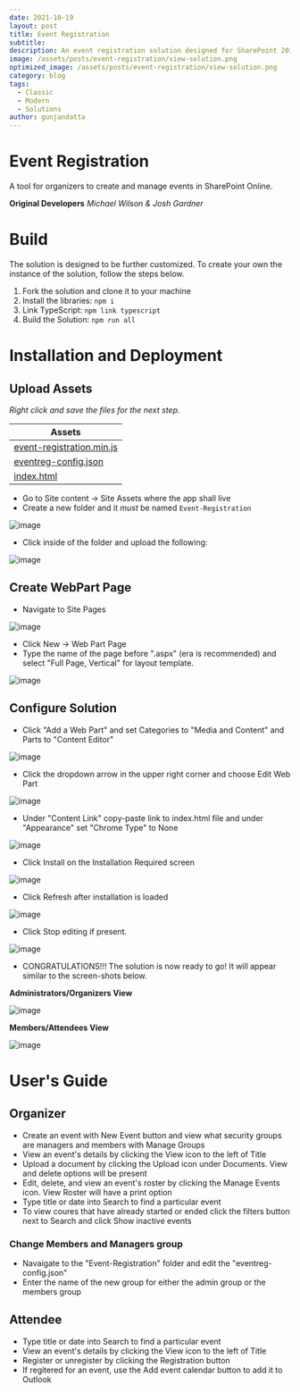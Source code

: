 ```yaml
---
date: 2021-10-19
layout: post
title: Event Registration
subtitle: 
description: An event registration solution designed for SharePoint 2013/Online environments.
image: /assets/posts/event-registration/view-solution.png
optimized_image: /assets/posts/event-registration/view-solution.png
category: blog
tags:
  - Classic
  - Modern
  - Solutions
author: gunjandatta
---
```


# Event Registration

A tool for organizers to create and manage events in SharePoint Online.

**Original Developers**
_Michael Wilson & Josh Gardner_

# Build

The solution is designed to be further customized. To create your own the instance of the solution, follow the steps below.

1. Fork the solution and clone it to your machine
2. Install the libraries: `npm i`
3. Link TypeScript: `npm link typescript`
4. Build the Solution: `npm run all`

# Installation and Deployment

## Upload Assets

_Right click and save the files for the next step._

<table>
  <thead>
    <tr>
      <th>Assets</th>
    </tr>
  </thead>
  <tbody>
    <tr>
      <td>
        <a href="https://github.com/AFGSC-DSK/event-registration/raw/master/dist/event-registration.min.js">event-registration.min.js</a>
      </td>
    </tr>
    <tr>
      <td>
        <a href="https://github.com/AFGSC-DSK/event-registration/raw/master/assets/eventreg-config.json">eventreg-config.json</a>
      </td>
    </tr>
    <tr>
      <td>
        <a href="https://github.com/AFGSC-DSK/event-registration/raw/master/assets/index.html">index.html</a>
      </td>
    </tr>
  </tbody>
</table>

* Go to Site content -> Site Assets where the app shall live
* Create a new folder and it _must_ be named `Event-Registration`

![image](/assets/posts/event-registration/create-folder.png)

* Click inside of the folder and upload the following:

![image](/assets/posts/event-registration/upload-assets.png)

## Create WebPart Page

* Navigate to Site Pages

![image](/assets/posts/event-registration/site-pages.png)

* Click New -> Web Part Page
* Type the name of the page before ".aspx" (era is recommended) and select "Full Page, Vertical" for layout template.

![image](/assets/posts/event-registration/create-wp.png)

## Configure Solution

* Click "Add a Web Part" and set Categories to "Media and Content" and Parts to "Content Editor"

![image](/assets/posts/event-registration/add-wp.png)

* Click the dropdown arrow in the upper right corner and choose Edit Web Part

![image](/assets/posts/event-registration/edit-properties.png)

* Under "Content Link" copy-paste link to index.html file and under "Appearance" set "Chrome Type" to None

![image](/assets/posts/event-registration/set-link.png)

* Click Install on the Installation Required screen

![image](/assets/posts/event-registration/install-solution.png)

* Click Refresh after installation is loaded

![image](/assets/posts/event-registration/refresh-page.png)

* Click Stop editing if present. 

![image](/assets/posts/event-registration/stop-editing.png)

* CONGRATULATIONS!!! The solution is now ready to go! It will appear similar to the screen-shots below.

**Administrators/Organizers View**

![image](/assets/posts/event-registration/view-solution.png)

**Members/Attendees View**

![image](/assets/posts/event-registration/members-view.png)


# User's Guide

## Organizer

* Create an event with New Event button and view what security groups are managers and members with Manage Groups
* View an event's details by clicking the View icon to the left of Title
* Upload a document by clicking the Upload icon under Documents. View and delete options will be present
* Edit, delete, and view an event's roster by clicking the Manage Events icon. View Roster will have a print option
* Type title or date into Search to find a particular event
* To view coures that have already started or ended click the filters button next to Search and click Show inactive events

### Change Members and Managers group

* Navaigate to the "Event-Registration" folder and edit the "eventreg-config.json"
* Enter the name of the new group for either the admin group or the members group

## Attendee

* Type title or date into Search to find a particular event
* View an event's details by clicking the View icon to the left of Title
* Register or unregister by clicking the Registration button
* If regitered for an event, use the Add event calendar button to add it to Outlook